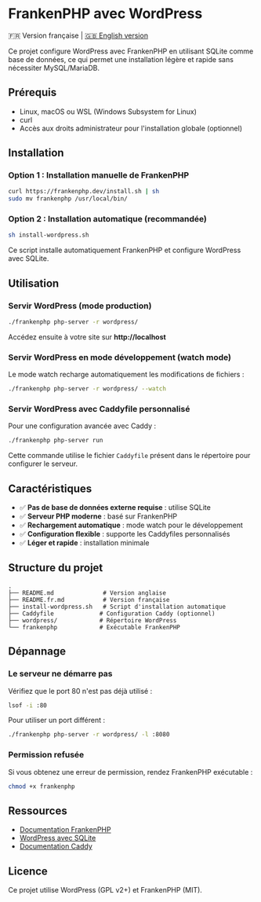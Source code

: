 # FrankenPHP avec WordPress

🇫🇷 Version française | [🇬🇧 English version](README.md)

Ce projet configure WordPress avec FrankenPHP en utilisant SQLite comme base de données, ce qui permet une installation légère et rapide sans nécessiter MySQL/MariaDB.

## Prérequis

- Linux, macOS ou WSL (Windows Subsystem for Linux)
- curl
- Accès aux droits administrateur pour l'installation globale (optionnel)

## Installation

### Option 1 : Installation manuelle de FrankenPHP

```bash
curl https://frankenphp.dev/install.sh | sh
sudo mv frankenphp /usr/local/bin/
```

### Option 2 : Installation automatique (recommandée)

```bash
sh install-wordpress.sh
```

Ce script installe automatiquement FrankenPHP et configure WordPress avec SQLite.

## Utilisation

### Servir WordPress (mode production)

```bash
./frankenphp php-server -r wordpress/
```

Accédez ensuite à votre site sur **http://localhost**

### Servir WordPress en mode développement (watch mode)

Le mode watch recharge automatiquement les modifications de fichiers :

```bash
./frankenphp php-server -r wordpress/ --watch
```

### Servir WordPress avec Caddyfile personnalisé

Pour une configuration avancée avec Caddy :

```bash
./frankenphp php-server run
```

Cette commande utilise le fichier `Caddyfile` présent dans le répertoire pour configurer le serveur.

## Caractéristiques

- ✅ **Pas de base de données externe requise** : utilise SQLite
- ✅ **Serveur PHP moderne** : basé sur FrankenPHP
- ✅ **Rechargement automatique** : mode watch pour le développement
- ✅ **Configuration flexible** : supporte les Caddyfiles personnalisés
- ✅ **Léger et rapide** : installation minimale

## Structure du projet

```
.
├── README.md              # Version anglaise
├── README.fr.md           # Version française
├── install-wordpress.sh   # Script d'installation automatique
├── Caddyfile             # Configuration Caddy (optionnel)
├── wordpress/            # Répertoire WordPress
└── frankenphp            # Exécutable FrankenPHP
```

## Dépannage

### Le serveur ne démarre pas

Vérifiez que le port 80 n'est pas déjà utilisé :

```bash
lsof -i :80
```

Pour utiliser un port différent :

```bash
./frankenphp php-server -r wordpress/ -l :8080
```

### Permission refusée

Si vous obtenez une erreur de permission, rendez FrankenPHP exécutable :

```bash
chmod +x frankenphp
```

## Ressources

- [Documentation FrankenPHP](https://frankenphp.dev/)
- [WordPress avec SQLite](https://www.alexandergoller.com/journal/15074/wordpress-sqlite-db-integration/)
- [Documentation Caddy](https://caddyserver.com/docs/)

## Licence

Ce projet utilise WordPress (GPL v2+) et FrankenPHP (MIT).

